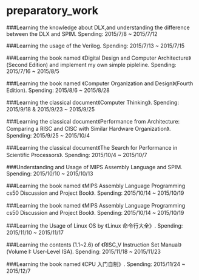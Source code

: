 # preparatory_work

###Learning the knowledge about DLX,and understanding the difference between the DLX and SPIM. 
Spending: 2015/7/8 ~ 2015/7/12

###Learning the usage of the Verilog. 
Spending: 2015/7/13 ~ 2015/7/15

###Learning the book named 《Digital Design and Computer Architecture》(Second Edition) and implement my own simple pipleline.
Spending: 2015/7/16 ~ 2015/8/5

###Learning the book named 《Computer Organization and Design》(Fourth Edition).
Spending: 2015/8/6 ~ 2015/8/28 

###Learning the classical document《Computer Thinking》.
Spending: 2015/9/18 & 2015/9/23 ~ 2015/9/25

###Learning the classical document《Performance from Architecture: Comparing a RISC and CISC with Similar Hardware Organization》.
Spending: 2015/9/25 ~ 2015/10/4

###Learning the classical document《The Search for Performance in Scientific Processors》.
Spending: 2015/10/4 ~ 2015/10/7

###Understanding and Usage of MIPS Assembly Language and SPIM.
Spending: 2015/10/10 ~ 2015/10/13

###Learning the book named 《MIPS Assembly Language Programming cs50 Discussion and Project Book》.
Spending: 2015/10/14 ~ 2015/10/19

###Learning the book named 《MIPS Assembly Language Programming cs50 Discussion and Project Book》.
Spending: 2015/10/14 ~ 2015/10/19

###Learning the Usage of Linux OS by 《Linux 命令行大全》.
Spending: 2015/11/10 ~ 2015/11/17

###Learning the contents (1.1~2.6) of 《RISC_V Instruction Set Manual》(Volume I: User-Level ISA).
Spending: 2015/11/18 ~ 2015/11/23

###Learning the book named 《CPU 入门自制》.
Spending: 2015/11/24 ~ 2015/12/7
